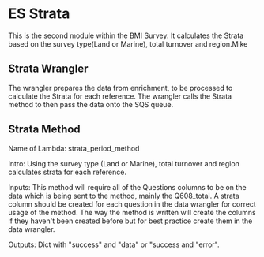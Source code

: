 # ES Strata
 This is the second module within the BMI Survey. It calculates the Strata based on the survey type(Land or Marine), total turnover and region.Mike

## Strata Wrangler
The wrangler prepares the data from enrichment, to be processed to calculate the Strata for each reference.
The wrangler calls the Strata method to then pass the data onto the SQS queue.

## Strata Method
Name of Lambda: strata_period_method

Intro: Using the survey type (Land or Marine), total turnover and region calculates strata for each reference.

Inputs: This method will require all of the Questions columns to be on the data which is being sent to the method, mainly the Q608_total. A strata column should be created for each question in the data wrangler for correct usage of the method. The way the method is written will create the columns if they haven't been created before but for best practice create them in the data wrangler.

Outputs: Dict with "success" and "data" or "success and "error".
